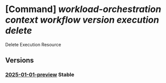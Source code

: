 # [Command] _workload-orchestration context workflow version execution delete_

Delete Execution Resource

## Versions

### [2025-01-01-preview](/Resources/mgmt-plane/L3N1YnNjcmlwdGlvbnMve30vcmVzb3VyY2Vncm91cHMve30vcHJvdmlkZXJzL21pY3Jvc29mdC5lZGdlL2NvbnRleHRzL3t9L3dvcmtmbG93cy97fS92ZXJzaW9ucy97fS9leGVjdXRpb25zL3t9/2025-01-01-preview.xml) **Stable**

<!-- mgmt-plane /subscriptions/{}/resourcegroups/{}/providers/microsoft.edge/contexts/{}/workflows/{}/versions/{}/executions/{} 2025-01-01-preview -->
